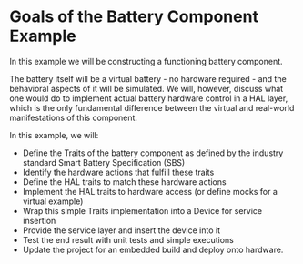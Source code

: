 # Goals of the Battery Component Example

In this example we will be constructing a functioning battery component.

The battery itself will be a virtual battery - no hardware required - and the behavioral aspects of it will be simulated.
We will, however, discuss what one would do to implement actual battery hardware control in a HAL layer, which is the only 
fundamental difference between the virtual and real-world manifestations of this component.

In this example, we will:

- Define the Traits of the battery component as defined by the industry standard Smart Battery Specification (SBS)
- Identify the hardware actions that fulfill these traits
- Define the HAL traits to match these hardware actions
- Implement the HAL traits to hardware access (or define mocks for a virtual example)
- Wrap this simple Traits implementation into a Device for service insertion
- Provide the service layer and insert the device into it
- Test the end result with unit tests and simple executions
- Update the project for an embedded build and deploy onto hardware.